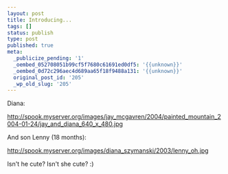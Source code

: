 ```yaml
---
layout: post
title: Introducing...
tags: []
status: publish
type: post
published: true
meta:
  _publicize_pending: '1'
  _oembed_052708051b99cf5f7680c61691ed0df5: '{{unknown}}'
  _oembed_0d72c296aec4d689aa65f18f9488a131: '{{unknown}}'
  original_post_id: '205'
  _wp_old_slug: '205'
---
```

Diana:

http://spook.myserver.org/images/jay_mcgavren/2004/painted_mountain_2004-01-24/jay_and_diana_640_x_480.jpg

And son Lenny (18 months):

http://spook.myserver.org/images/diana_szymanski/2003/lenny_oh.jpg

Isn't he cute?  Isn't she cute?  :)
